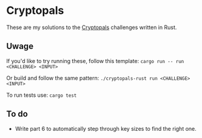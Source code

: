 # Cryptopals
These are my solutions to the [Cryptopals](https://cryptopals.com/) challenges written in Rust.

## Uwage
If you'd like to try running these, follow this template: `cargo run -- run <CHALLENGE> <INPUT>`

Or build and follow the same pattern: `./cryptopals-rust run <CHALLENGE> <INPUT>`

To run tests use: `cargo test`

## To do
+ Write part 6 to automatically step through key sizes to find the right one.
